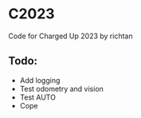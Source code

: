 # C2023
Code for Charged Up 2023 by richtan

## Todo:
- Add logging
- Test odometry and vision
- Test AUTO
- Cope